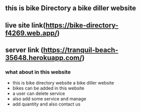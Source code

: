 ## this is bike Directory a bike diller website

## live site link(https://bike-directory-f4269.web.app/)

## server link (https://tranquil-beach-35648.herokuapp.com/)

### what about in this website
* this is bike directory website a bike diller website
* bikes can be added in this website
* a user can delete service
* also add some service and manage
* add quantity and also contact us